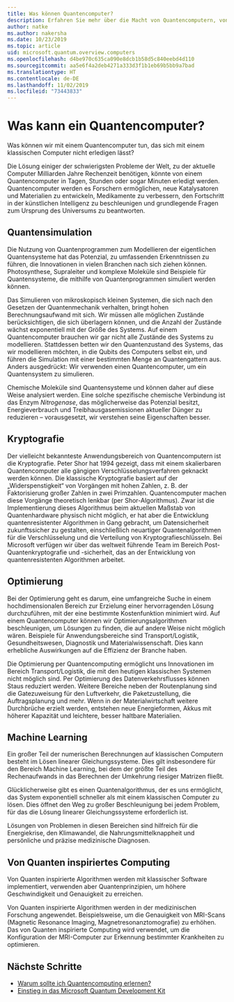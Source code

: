 ```yaml
---
title: Was können Quantencomputer?
description: Erfahren Sie mehr über die Macht von Quantencomputern, von neuartigen Quantenalgorithmen bis zu von Quanten inspirierten Algorithmen, die auf klassischen Computern ausgeführt werden.
author: natke
ms.author: nakersha
ms.date: 10/23/2019
ms.topic: article
uid: microsoft.quantum.overview.computers
ms.openlocfilehash: d4be970c635ca090e8dcb1b58d5c840eebd4d110
ms.sourcegitcommit: aa5e6f4a2deb4271a333d3f1b1eb69b5bb9a7bad
ms.translationtype: HT
ms.contentlocale: de-DE
ms.lasthandoff: 11/02/2019
ms.locfileid: "73443833"
---
```

# <a name="what-can-a-quantum-computer-do"></a>Was kann ein Quantencomputer?

Was können wir mit einem Quantencomputer tun, das sich mit einem klassischen Computer nicht erledigen lässt?

Die Lösung einiger der schwierigsten Probleme der Welt, zu der aktuelle Computer Milliarden Jahre Rechenzeit benötigen, könnte von einem Quantencomputer in Tagen, Stunden oder sogar Minuten erledigt werden. Quantencomputer werden es Forschern ermöglichen, neue Katalysatoren und Materialien zu entwickeln, Medikamente zu verbessern, den Fortschritt in der künstlichen Intelligenz zu beschleunigen und grundlegende Fragen zum Ursprung des Universums zu beantworten.

## <a name="quantum-simulation"></a>Quantensimulation

Die Nutzung von Quantenprogrammen zum Modellieren der eigentlichen Quantensysteme hat das Potenzial, zu umfassenden Erkenntnissen zu führen, die Innovationen in vielen Branchen nach sich ziehen können. Photosynthese, Supraleiter und komplexe Moleküle sind Beispiele für Quantensysteme, die mithilfe von Quantenprogrammen simuliert werden können.

Das Simulieren von mikroskopisch kleinen Systemen, die sich nach den Gesetzen der Quantenmechanik verhalten, bringt hohen Berechnungsaufwand mit sich. Wir müssen alle möglichen Zustände berücksichtigen, die sich überlagern können, und die Anzahl der Zustände wächst exponentiell mit der Größe des Systems. Auf einem Quantencomputer brauchen wir gar nicht alle Zustände des Systems zu modellieren. Stattdessen betten wir den Quantenzustand des Systems, das wir modellieren möchten, in die Qubits des Computers selbst ein, und führen die Simulation mit einer bestimmten Menge an Quantengattern aus. Anders ausgedrückt: Wir verwenden einen Quantencomputer, um ein Quantensystem zu simulieren.

Chemische Moleküle sind Quantensysteme und können daher auf diese Weise analysiert werden. Eine solche spezifische chemische Verbindung ist das Enzym _Nitrogenase_, das möglicherweise das Potenzial besitzt, Energieverbrauch und Treibhausgasemissionen aktueller Dünger zu reduzieren – vorausgesetzt, wir verstehen seine Eigenschaften besser.

## <a name="cryptography"></a>Kryptografie

Der vielleicht bekannteste Anwendungsbereich von Quantencomputern ist die Kryptografie. Peter Shor hat 1994 gezeigt, dass mit einem skalierbaren Quantencomputer alle gängigen Verschlüsselungsverfahren geknackt werden können.  Die klassische Kryptografie basiert auf der „Widerspenstigkeit“ von Vorgängen mit hohen Zahlen, z. B. der Faktorisierung großer Zahlen in zwei Primzahlen.  Quantencomputer machen diese Vorgänge theoretisch lenkbar (per Shor-Algorithmus). Zwar ist die Implementierung dieses Algorithmus beim aktuellen Maßstab von Quantenhardware physisch nicht möglich, er hat aber die Entwicklung quantenresistenter Algorithmen in Gang gebracht, um Datensicherheit zukunftssicher zu gestalten, einschließlich neuartiger Quantenalgorithmen für die Verschlüsselung und die Verteilung von Kryptografieschlüsseln.  Bei Microsoft verfügen wir über das weltweit führende Team im Bereich Post-Quantenkryptografie und -sicherheit, das an der Entwicklung von quantenresistenten Algorithmen arbeitet. 

## <a name="optimization"></a>Optimierung

Bei der Optimierung geht es darum, eine umfangreiche Suche in einem hochdimensionalen Bereich zur Erzielung einer hervorragenden Lösung durchzuführen, mit der eine bestimmte Kostenfunktion minimiert wird.   Auf einem Quantencomputer können wir Optimierungsalgorithmen beschleunigen, um Lösungen zu finden, die auf andere Weise nicht möglich wären. Beispiele für Anwendungsbereiche sind Transport/Logistik, Gesundheitswesen, Diagnostik und Materialwissenschaft. Dies kann erhebliche Auswirkungen auf die Effizienz der Branche haben. 

Die Optimierung per Quantencomputing ermöglicht uns Innovationen im Bereich Transport/Logistik, die mit den heutigen klassischen Systemen nicht möglich sind. Per Optimierung des Datenverkehrsflusses können Staus reduziert werden.  Weitere Bereiche neben der Routenplanung sind die Gatezuweisung für den Luftverkehr, die Paketzustellung, die Auftragsplanung und mehr.  Wenn in der Materialwirtschaft weitere Durchbrüche erzielt werden, entstehen neue Energieformen, Akkus mit höherer Kapazität und leichtere, besser haltbare Materialien. 

## <a name="machine-learning"></a>Machine Learning

Ein großer Teil der numerischen Berechnungen auf klassischen Computern besteht im Lösen linearer Gleichungssysteme. Dies gilt insbesondere für den Bereich Machine Learning, bei dem der größte Teil des Rechenaufwands in das Berechnen der Umkehrung riesiger Matrizen fließt.

Glücklicherweise gibt es einen Quantenalgorithmus, der es uns ermöglicht, das System exponentiell schneller als mit einem klassischen Computer zu lösen. Dies öffnet den Weg zu großer Beschleunigung bei jedem Problem, für das die Lösung linearer Gleichungssysteme erforderlich ist.

Lösungen von Problemen in diesen Bereichen sind hilfreich für die Energiekrise, den Klimawandel, die Nahrungsmittelknappheit und persönliche und präzise medizinische Diagnosen.

## <a name="quantum-inspired-computing"></a>Von Quanten inspiriertes Computing

Von Quanten inspirierte Algorithmen werden mit klassischer Software implementiert, verwenden aber Quantenprinzipien, um höhere Geschwindigkeit und Genauigkeit zu erreichen.

Von Quanten inspirierte Algorithmen werden in der medizinischen Forschung angewendet. Beispielsweise, um die Genauigkeit von MRI-Scans (Magnetic Resonance Imaging, Magnetresonanztomografie) zu erhöhen. Das von Quanten inspirierte Computing wird verwendet, um die Konfiguration der MRI-Computer zur Erkennung bestimmter Krankheiten zu optimieren.

## <a name="next-steps"></a>Nächste Schritte

* [Warum sollte ich Quantencomputing erlernen?](xref:microsoft.quantum.overview.why)
* [Einstieg in das Microsoft Quantum Development Kit](xref:microsoft.quantum.welcome)
